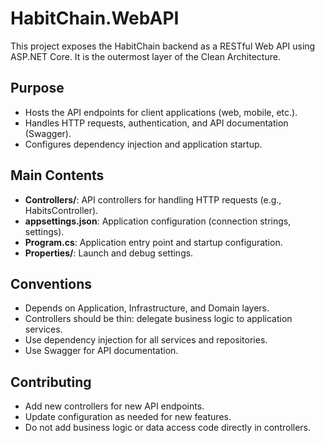 # HabitChain.WebAPI

This project exposes the HabitChain backend as a RESTful Web API using ASP.NET Core. It is the outermost layer of the Clean Architecture.

## Purpose
- Hosts the API endpoints for client applications (web, mobile, etc.).
- Handles HTTP requests, authentication, and API documentation (Swagger).
- Configures dependency injection and application startup.

## Main Contents
- **Controllers/**: API controllers for handling HTTP requests (e.g., HabitsController).
- **appsettings.json**: Application configuration (connection strings, settings).
- **Program.cs**: Application entry point and startup configuration.
- **Properties/**: Launch and debug settings.

## Conventions
- Depends on Application, Infrastructure, and Domain layers.
- Controllers should be thin: delegate business logic to application services.
- Use dependency injection for all services and repositories.
- Use Swagger for API documentation.

## Contributing
- Add new controllers for new API endpoints.
- Update configuration as needed for new features.
- Do not add business logic or data access code directly in controllers. 